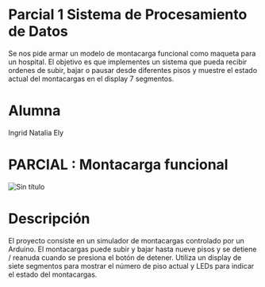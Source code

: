 # Parcial 1 Sistema de Procesamiento de Datos
Se nos pide armar un modelo de montacarga funcional como maqueta para un hospital. El
objetivo es que implementes un sistema que pueda recibir ordenes de subir, bajar o pausar
desde diferentes pisos y muestre el estado actual del montacargas en el display 7 segmentos.
# Alumna 
Ingrid Natalia Ely

# PARCIAL : Montacarga funcional
![Sin título](https://github.com/IngridNataliaEly/Parciales-SPD/assets/108601149/ae37e359-3eb5-41ca-b689-c1ef5808c162)

# Descripción
El proyecto consiste en un simulador de montacargas controlado por un Arduino. El montacargas puede subir y bajar hasta nueve pisos y se detiene / reanuda cuando se presiona el botón de detener. Utiliza un display de siete segmentos para mostrar el número de piso actual y LEDs para indicar el estado del montacargas.
